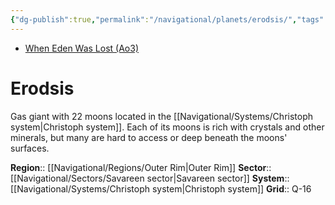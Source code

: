 ```yaml
---
{"dg-publish":true,"permalink":"/navigational/planets/erodsis/","tags":["map","planet","savareen","outerrim"],"noteIcon":"saber1"}
---
```


- [When Eden Was Lost (Ao3)](https://archiveofourown.org/works/19334440/chapters/45992584)
# Erodsis

Gas giant with 22 moons located in the [[Navigational/Systems/Christoph system\|Christoph system]]. Each of its moons is rich with crystals and other minerals, but many are hard to access or deep beneath the moons' surfaces. 

**Region**::  [[Navigational/Regions/Outer Rim\|Outer Rim]]
**Sector**::  [[Navigational/Sectors/Savareen sector\|Savareen sector]]
**System**::  [[Navigational/Systems/Christoph system\|Christoph system]]
**Grid**::  Q-16